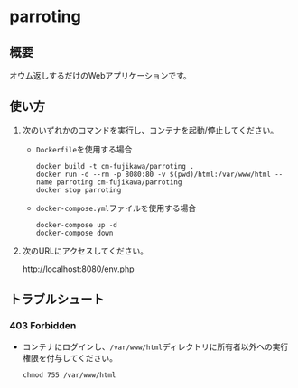 # parroting

## 概要

オウム返しするだけのWebアプリケーションです。

## 使い方

1. 次のいずれかのコマンドを実行し、コンテナを起動/停止してください。

    * `Dockerfile`を使用する場合

        ```shell
        docker build -t cm-fujikawa/parroting .
        docker run -d --rm -p 8080:80 -v $(pwd)/html:/var/www/html --name parroting cm-fujikawa/parroting
        docker stop parroting
        ```

    * `docker-compose.yml`ファイルを使用する場合

        ```shell
        docker-compose up -d
        docker-compose down
        ```

2. 次のURLにアクセスしてください。

    http://localhost:8080/env.php

## トラブルシュート

### 403 Forbidden

* コンテナにログインし、`/var/www/html`ディレクトリに所有者以外への実行権限を付与してください。

    ```shell
    chmod 755 /var/www/html
    ```
